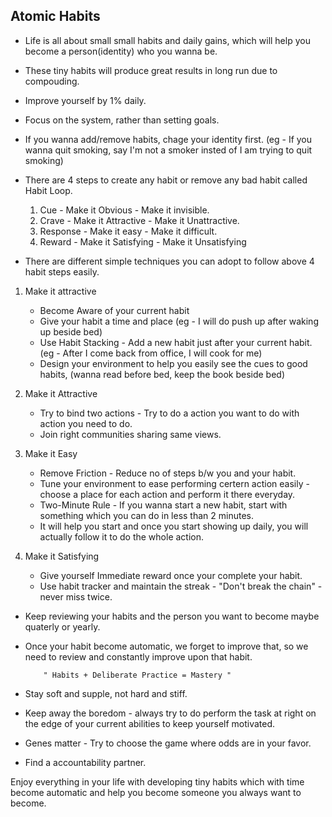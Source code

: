 ## Atomic Habits

* Life is all about small small habits and daily gains, which will help you become a person(identity) who you wanna be.
* These tiny habits will produce great results in long run due to compouding.
* Improve yourself by 1% daily.
* Focus on the system, rather than setting goals.
* If you wanna add/remove habits, chage your identity first. (eg - If you wanna quit smoking, say I'm not a smoker insted of I am trying to quit smoking)
* There are 4 steps to create any habit or remove any bad habit called Habit Loop.
  1. Cue - Make it Obvious - Make it invisible.
  2. Crave - Make it Attractive - Make it Unattractive.
  3. Response - Make it easy - Make it difficult.
  4. Reward - Make it Satisfying - Make it Unsatisfying

* There are different simple techniques you can adopt to follow above 4 habit steps easily.

1. Make it attractive
    * Become Aware of your current habit
    * Give your habit a time and place (eg - I will do push up after waking up beside bed)
    * Use Habit Stacking - Add a new habit just after your current habit. (eg - After I come back from office, I will cook for me)
    * Design your environment to help you easily see the cues to good habits, (wanna read before bed, keep the book beside bed)

2. Make it Attractive
   * Try to bind two actions - Try to do a action you want to do with action you need to do.
   * Join right communities sharing same views.

3. Make it Easy
   * Remove Friction - Reduce no of steps b/w you and your habit.
   * Tune your environment to ease performing certern action easily - choose a place for each action and perform it there everyday.
   * Two-Minute Rule - If you wanna start a new habit, start with something which you can do in less than 2 minutes.
   * It will help you start and once you start showing up daily, you will actually follow it to do the whole action.

4. Make it Satisfying 
   * Give yourself Immediate reward once your complete your habit.
   * Use habit tracker and maintain the streak - "Don't break the chain" - never miss twice.

* Keep reviewing your habits and the person you want to become maybe quaterly or yearly.
* Once your habit become automatic, we forget to improve that, so we need to review and constantly improve upon that habit.

          " Habits + Deliberate Practice = Mastery " 

* Stay soft and supple, not hard and stiff.

* Keep away the boredom - always try to do perform the task at right on the edge of your current abilities to keep yourself motivated.

* Genes matter - Try to choose the game where odds are in your favor.

* Find a accountability partner.

Enjoy everything in your life with developing tiny habits which with time become automatic and help you become someone you always want to become.

